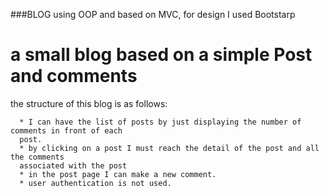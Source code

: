###BLOG using OOP and based on MVC, for design I used Bootstarp

  # a small blog based on a simple Post and comments
  
  the structure of this blog is as follows:

      * I can have the list of posts by just displaying the number of comments in front of each
      post.
      * by clicking on a post I must reach the detail of the post and all the comments
      associated with the post
      * in the post page I can make a new comment.
      * user authentication is not used.
